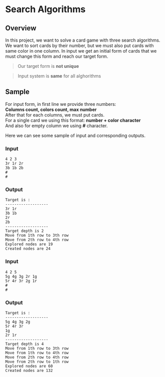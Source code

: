 # Search Algorithms

## Overview

In this project, we want to solve a card game with three search algorithms.  
We want to sort cards by their number, but we must also put cards with same color in one column.
In input we get an initial form of cards that we must change this form and reach our target form.  

> Our target form is **not unique**

> Input system is **same** for all alghorithms

## Sample

For input form, in first line we provide three numbers:   
**Columns count, colors count, max number**  
After that for each columns, we must put cards.  
For a single card we using this format: **number + color character**  
And also for empty column we using **#** character.  

Here we can see some sample of input and corresponding outputs.  

### Input
```
4 2 3
3r 1r 2r
3b 1b 2b
#
#
```

### Output
```
Target is :
-------------------
3r 1r
3b 1b
2r
2b
-------------------
Target depth is 2
Move from 1th row to 3th row
Move from 2th row to 4th row
Explored nodes are 19
Created nodes are 24
```

### Input
```
4 2 5
5g 4g 3g 2r 1g
5r 4r 3r 2g 1r
#
#
```

### Output
```
Target is :
-------------------
5g 4g 3g 2g
5r 4r 3r
1g
2r 1r
-------------------
Target depth is 4
Move from 1th row to 3th row
Move from 1th row to 4th row
Move from 2th row to 4th row
Move from 2th row to 1th row
Explored nodes are 60
Created nodes are 132
```
